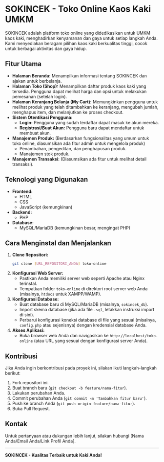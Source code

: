 # SOKINCEK - Toko Online Kaos Kaki UMKM

SOKINCEK adalah platform toko online yang didedikasikan untuk UMKM kaos kaki, menghadirkan kenyamanan dan gaya untuk setiap langkah Anda. Kami menyediakan beragam pilihan kaos kaki berkualitas tinggi, cocok untuk berbagai aktivitas dan gaya hidup.

## Fitur Utama

* **Halaman Beranda:** Menampilkan informasi tentang SOKINCEK dan ajakan untuk berbelanja.
* **Halaman Toko (Shop):** Menampilkan daftar produk kaos kaki yang tersedia. Pengguna dapat melihat harga dan opsi untuk melakukan pemesanan (setelah login).
* **Halaman Keranjang Belanja (My Cart):** Memungkinkan pengguna untuk melihat produk yang telah ditambahkan ke keranjang, mengubah jumlah, menghapus item, dan melanjutkan ke proses checkout.
* **Sistem Otentikasi Pengguna:**
    * **Login:** Pengguna yang sudah terdaftar dapat masuk ke akun mereka.
    * **Registrasi/Buat Akun:** Pengguna baru dapat mendaftar untuk membuat akun.
* **Manajemen Produk:** (Berdasarkan fungsionalitas yang umum untuk toko online, diasumsikan ada fitur admin untuk mengelola produk)
    * Penambahan, pengeditan, dan penghapusan produk.
    * Manajemen stok produk.
* **Manajemen Transaksi:** (Diasumsikan ada fitur untuk melihat detail transaksi).

## Teknologi yang Digunakan

* **Frontend:**
    * HTML
    * CSS
    * JavaScript (kemungkinan)
* **Backend:**
    * PHP
* **Database:**
    * MySQL/MariaDB (kemungkinan besar, mengingat PHP)

## Cara Menginstal dan Menjalankan

1.  **Clone Repositori:**
    ```bash
    git clone [URL_REPOSITORI_ANDA] toko-online
    ```
2.  **Konfigurasi Web Server:**
    * Pastikan Anda memiliki server web seperti Apache atau Nginx terinstal.
    * Tempatkan folder `toko-online` di direktori root server web Anda (misalnya, `htdocs` untuk XAMPP/WAMP).
3.  **Konfigurasi Database:**
    * Buat database baru di MySQL/MariaDB (misalnya, `sokincek_db`).
    * Import skema database (jika ada file `.sql`, letakkan instruksi import di sini).
    * Perbarui konfigurasi koneksi database di file yang sesuai (misalnya, `config.php` atau sejenisnya) dengan kredensial database Anda.
4.  **Akses Aplikasi:**
    * Buka browser web Anda dan navigasikan ke `http://localhost/toko-online` (atau URL yang sesuai dengan konfigurasi server Anda).

## Kontribusi

Jika Anda ingin berkontribusi pada proyek ini, silakan ikuti langkah-langkah berikut:

1.  Fork repositori ini.
2.  Buat branch baru (`git checkout -b feature/nama-fitur`).
3.  Lakukan perubahan Anda.
4.  Commit perubahan Anda (`git commit -m 'Tambahkan fitur baru'`).
5.  Push ke branch Anda (`git push origin feature/nama-fitur`).
6.  Buka Pull Request.

## Kontak

Untuk pertanyaan atau dukungan lebih lanjut, silakan hubungi [Nama Anda/Email Anda/Link Profil Anda].

---

**SOKINCEK - Kualitas Terbaik untuk Kaki Anda!**

